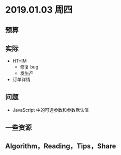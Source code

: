 
# 2019.01.03 周四


## 预算




## 实际

- HT+IM 
  - 修复 bug
  - 发生产
- 订单详情


## 问题

- JavaScript 中的可选参数和参数默认值


## 一些资源



## Algorithm，Reading，Tips，Share